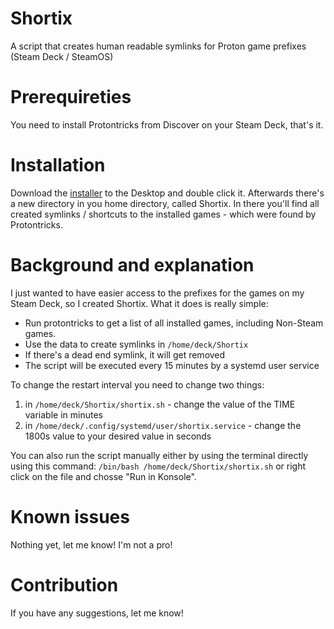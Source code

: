# Shortix
A script that creates human readable symlinks for Proton game prefixes (Steam Deck / SteamOS)

# Prerequireties
You need to install Protontricks from Discover on your Steam Deck, that's it.

# Installation
Download the [installer](https://github.com/Jannomag/shortix/releases/lates/download/shortix_installer.desktop) to the Desktop and double click it.
Afterwards there's a new directory in you home directory, called Shortix. 
In there you'll find all created symlinks / shortcuts to the installed games - which were found by Protontricks.

# Background and explanation
I just wanted to have easier access to the prefixes for the games on my Steam Deck, so I created Shortix.
What it does is really simple:
- Run protontricks to get a list of all installed games, including Non-Steam games.
- Use the data to create symlinks in `/home/deck/Shortix`
- If there's a dead end symlink, it will get removed
- The script will be executed every 15 minutes by a systemd user service

To change the restart interval you need to change two things:
1. in `/home/deck/Shortix/shortix.sh` - change the value of the TIME variable in minutes
2. in `/home/deck/.config/systemd/user/shortix.service` - change the 1800s value to your desired value in seconds

You can also run the script manually either by using the terminal directly using this command: `/bin/bash /home/deck/Shortix/shortix.sh` or right click on the file and chosse "Run in Konsole".

# Known issues
Nothing yet, let me know! I'm not a pro!

# Contribution
If you have any suggestions, let me know!
